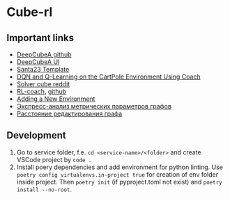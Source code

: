 # Cube-rl

## Important links

- [DeepCubeA github](https://github.com/forestagostinelli/DeepCubeA)
- [DeepCubeA UI](https://deepcube.igb.uci.edu/)
- [Santa23 Template](https://www.kaggle.com/code/alexandervc/santa23-template)
- [DQN and Q-Learning on the CartPole Environment Using Coach](https://rl-book.com/learn/drl/cartpole_coach/)
- [Solver cube reddit](https://www.reddit.com/r/Damnthatsinteresting/comments/yzq15g/now_the_legendary_rubiks_cube_is_easy_to/)
- [RL-coach](https://intellabs.github.io/coach/index.html), [github](https://github.com/IntelLabs/coach)
- [Adding a New Environment](https://intellabs.github.io/coach/contributing/add_env.html)
- [Экспресс-анализ метрических параметров графов](https://habr.com/ru/articles/534182/)
- [Расстояние редактирования графа](https://ru.wikipedia.org/wiki/%D0%A0%D0%B0%D1%81%D1%81%D1%82%D0%BE%D1%8F%D0%BD%D0%B8%D0%B5_%D1%80%D0%B5%D0%B4%D0%B0%D0%BA%D1%82%D0%B8%D1%80%D0%BE%D0%B2%D0%B0%D0%BD%D0%B8%D1%8F_%D0%B3%D1%80%D0%B0%D1%84%D0%B0)

## Development

1. Go to service folder, f.e. `cd <service-name>/<folder>` and create VSCode project by `code .`
2. Install poery dependencies and add environment for python linting. Use `poetry config virtualenvs.in-project true` for creation of env folder inside project. Then `poetry init` (if pyproject.toml not exist) and `poetry install --no-root`.
